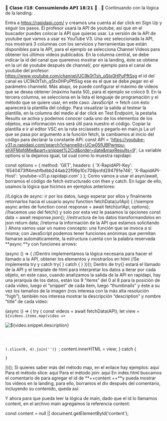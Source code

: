 📀 𝗖𝗹𝗮𝘀𝗲 #𝟭𝟴: 𝗖𝗼𝗻𝘀𝘂𝗺𝗶𝗲𝗻𝗱𝗼 𝗔𝗣𝗜 𝟭𝟴/𝟮𝟭 📀
.
🔧 Continuando con la lógica de la landing:
.

Entra a https://rapidapi.com/ y creamos una cuenta al dar click en Sign Up y seguir los pasos.
El profesor usará la API de youtube, así que en el buscador puedes colocar la API que quieras usar. La versión de la API de youtube que vamos a usar es YouTube V3.
Una vez seleccionada la API, nos mostrará 3 columnas con los servicios y herramientas que están disponibles para la API, para el ejemplo se selecciona Channel Videos para obtener los últimos vídeos publicados. En la columna central, se debe indicar la id del canal que queremos mostrar en la landing, éste se obtiene en la url de youtube después de channel/, por ejemplo para el canal de youtube del profesor: https://www.youtube.com/channel/UC9k0tTsh_qStx0HPuPftSsg el id del canal es UC9k0tTsh_qStx0HPuPftSsg ese es el que se debe pegar en el parámetro channeld.
Más abajo, se puede configurar el máximo de vídeos que se desea obtener (máximo hasta 50), para el ejemplo se colocó 9.
En la tercera columna, se selecciona en la lista el lenguaje de programación y el método que se quiere usar, en este caso: JavaScript → fetch con ésto aparecerá la plantilla del código.
Para visualizar la salida al testear la plantilla, en la columna del medio al dar click en Test Endpoint, la pestaña Results se activa y podemos conocer cada uno de los elementos de los objetos, esa información nos será útil para nuestro el código.
Copiar la plantilla e ir al editor VSC en la ruta src/assets y pegarlo en main.js
La url que se pasa por argumento a la función fetch, la cambiamos al inicio del código para declarar la constante API:
const API = 'https://youtube-v31.p.rapidapi.com/search?channelId=UCw05fUBPwmpu-ehXFMqfdMw&part=snippet%2Cid&order=date&maxResults=9';
La variable options si la dejamos igual, tal cual como lo muestra rapidapi:

const options = {
    method: 'GET',
    headers: {
        'X-RapidAPI-Key': '6540473ff4mshfbdbb244ab22f99p10c708jsnfd294791e746',
		'X-RapidAPI-Host': 'youtube-v31.p.rapidapi.com'
    }
};
Como vamos a usar el asyn/await, borramos el código de fetch estructurado con then y catch. En lugar de ello, usamos la lógica que hicimos en ejemplos anteriores:

//Lógica de async: ir por los datos, luego esperar por ellos y finalmente retornarlos hacia el usuario
async function fetchData(urlApi) { //siempre async antes de function
const response = await fetch(urlApi, options); //hacemos uso del fetch() y solo por esta vez le pasamos la opciones 
const data = await response.json(); //estructura de los datos transformandolos en json
return data; //retorna la información de la API que estamos solicitando
}
Ahora vamos usar un nuevo concepto: una función que se invoca a sí misma; con JavaScript podemos tener funciones anónimas que permitan llamarse automáticamente, la estructura cuenta con la palabra reservada **async **y con funciones arrows:

(async () => {
//Dentro implementamos la lógica necesaria para hacer el llamado a la API, obtener los elementos y mostrarlos en html
//Se implementa try y catch
try{
} catch {
}
})();
Dentro de try{} estará el llamado de la API y el template de html para interpretar los datos a iterar por cada objeto, en este caso, cuando analizamos la salida de la API en rapidapi, hay una jerarquía de los datos, están los 9 “items” del 0 al 8 para la posición de cada vídeo, luego el “snippet” de cada item, luego “thumbnails” y éste a su vez los tamaños de la imagen (nos interesa con la más alta resolución “high”), también nos interesa mostrar la descripción “description” y nombre “title” de cada vídeo:

(async () => {
    try {
        const videos = await fetchData(API);
        let view = `
        ${videos.items.map(video => `
            <div class="group relative">
                <div
                    class="w-full bg-gray-200 aspect-w-1 aspect-h-1 rounded-md overflow-hidden group-hover:opacity-75 lg:aspect-none">
                    <img src="${video.snippet.thumbnails.high.url}" alt="${video.snippet.description}" class="w-full">
                </div>
                <div class="mt-4 flex justify-between">
                    <h3 class="text-sm text-gray-700" style="color:white;">
                        <span aria-hidden="true" class="absolute inset-0"></span>
                        ${video.snippet.title}
                    </h3>
                </div>
            </div>
        `).slice(0, 4).join('')}
        `;
        content.innerHTML = view;
    } catch {
     
    }
})();
Si quieres saber más del método map, en el enlace hay ejemplos: aquí
Para el método slice: aquí
Para el método join: aquí
En index.html buscamos el comentario de <!-- content --> para agregar el id de **++content ++**y pueda mostrar los vídeos en la landing, para ello, borramos el div después del comentario, incluyendo su contenido, queda así:
<div class="mt-6 grid grid-cols-1 gap-y-10 gap-x-6 sm:grid-cols-2 lg:grid-cols-4 xl:gap-x-8" id="content">
<!-- content -->
</div>
Y ahora para que pueda leer la lógica de main, dado que el id lo llamamos content, en el archivo main agregamos la referencia content:

const content = null || document.getElementById('content');